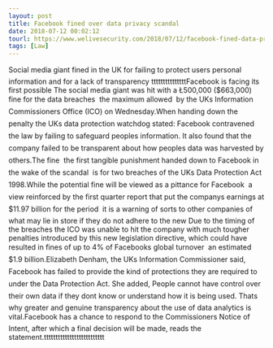 ```yaml
---
layout: post
title: Facebook fined over data privacy scandal
date: 2018-07-12 00:02:12
tourl: https://www.welivesecurity.com/2018/07/12/facebook-fined-data-privacy-scandal/
tags: [Law]
---
```

Social media giant fined in the UK for failing to protect users personal information and for a lack of transparency tttttttttttttttFacebook is facing its first possible The social media giant was hit with a Ł500,000 ($663,000) fine for the data breaches  the maximum allowed  by the UKs Information Commissioners Office (ICO) on Wednesday.When handing down the penalty the UKs data protection watchdog stated: Facebook contravened the law by failing to safeguard peoples information. It also found that the company failed to be transparent about how peoples data was harvested by others.The fine  the first tangible punishment handed down to Facebook in the wake of the scandal  is for two breaches of the UKs Data Protection Act 1998.While the potential fine will be viewed as a pittance for Facebook  a view reinforced by the first quarter report that put the companys earnings at $11.97 billion for the period  it is a warning of sorts to other companies of what may lie in store if they do not adhere to the new Due to the timing of the breaches the ICO was unable to hit the company with much tougher penalties introduced by this new legislation directive, which could have resulted in fines of up to 4% of Facebooks global turnover  an estimated $1.9 billion.Elizabeth Denham, the UKs Information Commissioner said, Facebook has failed to provide the kind of protections they are required to under the Data Protection Act. She added, People cannot have control over their own data if they dont know or understand how it is being used. Thats why greater and genuine transparency about the use of data analytics is vital.Facebook has a chance to respond to the Commissioners Notice of Intent, after which a final decision will be made, reads the statement.tttttttttttttttttttttttttt